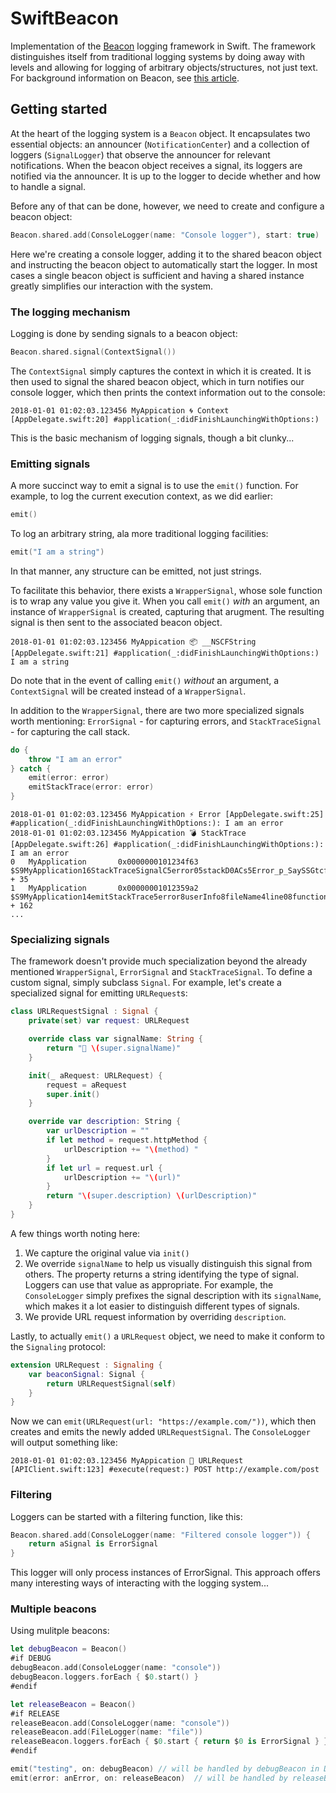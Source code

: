 # SwiftBeacon

Implementation of the [Beacon](https://github.com/pharo-project/pharo-beacon) logging framework in Swift. The framework distinguishes itself from traditional logging systems by doing away with levels and allowing for logging of arbitrary objects/structures, not just text. For background information on Beacon, see [this article](http://www.humane-assessment.com/blog/beacon). 

## Getting started

At the heart of the logging system is a `Beacon` object. It encapsulates two essential objects: an announcer (`NotificationCenter`) and a collection of loggers (`SignalLogger`) that observe the announcer for relevant notifications. When the beacon object receives a signal, its loggers are notified via the announcer. It is up to the logger to decide whether and how to handle a signal. 

Before any of that can be done, however, we need to create and configure a beacon object:

```swift
Beacon.shared.add(ConsoleLogger(name: "Console logger"), start: true)
```

Here we're creating a console logger, adding it to the shared beacon object and instructing the beacon object to automatically start the logger. In most cases a single beacon object is sufficient and having a shared instance greatly simplifies our interaction with the system.

### The logging mechanism

Logging is done by sending signals to a beacon object:

```swift
Beacon.shared.signal(ContextSignal())
```

The `ContextSignal` simply captures the context in which it is created. It is then used to signal the shared beacon object, which in turn notifies our console logger, which then prints the context information out to the console:

`2018-01-01 01:02:03.123456 MyAppication 🌀 Context [AppDelegate.swift:20] #application(_:didFinishLaunchingWithOptions:)`

This is the basic mechanism of logging signals, though a bit clunky...

### Emitting signals

A more succinct way to emit a signal is to use the `emit()` function. For example, to log the current execution context, as we did earlier:

```swift
emit()
```

To log an arbitrary string, ala more traditional logging facilities:

```swift
emit("I am a string")
```

In that manner, any structure can be emitted, not just strings. 

To facilitate this behavior, there exists a `WrapperSignal`, whose sole function is to wrap any value you give it. When you call `emit()` _with_ an argument, an instance of `WrapperSignal` is created, capturing that arugment. The resulting signal is then sent to the associated beacon object. 

`2018-01-01 01:02:03.123456 MyAppication 📦 __NSCFString [AppDelegate.swift:21] #application(_:didFinishLaunchingWithOptions:) I am a string`

Do note that in the event of calling `emit()` _without_ an argument, a `ContextSignal` will be created instead of  a `WrapperSignal`.

In addition to the `WrapperSignal`, there are two more specialized signals worth mentioning: `ErrorSignal` - for capturing errors, and `StackTraceSignal` - for capturing the call stack.

```swift
do {
    throw "I am an error"
} catch {
    emit(error: error)
    emitStackTrace(error: error)
}
```

```
2018-01-01 01:02:03.123456 MyAppication ⚡ Error [AppDelegate.swift:25] #application(_:didFinishLaunchingWithOptions:): I am an error
2018-01-01 01:02:03.123456 MyAppication 💣 StackTrace [AppDelegate.swift:26] #application(_:didFinishLaunchingWithOptions:): I am an error
0   MyApplication       0x0000000101234f63 $S9MyApplication16StackTraceSignalC5error05stackD0ACs5Error_p_SaySSGtcfcfA0_ + 35
1   MyApplication       0x00000001012359a2 $S9MyApplication14emitStackTrace5error8userInfo8fileName4line08functionJ0ys5Error_p_SDys11AnyHashableVypGSgSSSiSStF + 162
...
``` 

### Specializing signals

The framework doesn't provide much specialization beyond the already mentioned `WrapperSignal`, `ErrorSignal` and `StackTraceSignal`. To define a custom signal, simply subclass `Signal`. For example, let's create a specialized signal for emitting `URLRequest`s:

```swift
class URLRequestSignal : Signal {
    private(set) var request: URLRequest

    override class var signalName: String {
        return "📡 \(super.signalName)"
    }

    init(_ aRequest: URLRequest) {
        request = aRequest
        super.init()
    }

    override var description: String {
        var urlDescription = ""
        if let method = request.httpMethod {
            urlDescription += "\(method) "
        }
        if let url = request.url {
            urlDescription += "\(url)"
        }
        return "\(super.description) \(urlDescription)"
    }
}
```

A few things worth noting here:
1. We capture the original value via `init()`
2. We override `signalName` to help us visually distinguish this signal from others. The property returns a string identifying the type of signal. Loggers can use that value as appropriate. For example, the `ConsoleLogger` simply prefixes the signal description with its `signalName`, which makes it a lot easier to distinguish different types of signals.
3. We provide URL request information by overriding `description`. 

Lastly, to actually `emit()` a `URLRequest` object, we need to make it conform to the `Signaling` protocol:

```swift
extension URLRequest : Signaling {
    var beaconSignal: Signal {
        return URLRequestSignal(self)
    }
}
```

Now we can  `emit(URLRequest(url: "https://example.com/"))`, which then creates and emits the newly added `URLRequestSignal`. The `ConsoleLogger` will output something like:

`2018-01-01 01:02:03.123456 MyAppication 📡 URLRequest [APIClient.swift:123] #execute(request:) POST http://example.com/post`

### Filtering

Loggers can be started with a filtering function, like this:

```swift
Beacon.shared.add(ConsoleLogger(name: "Filtered console logger")) {
    return aSignal is ErrorSignal
}
```

This logger will only process instances of ErrorSignal. This approach offers many interesting ways of interacting with the logging system...

### Multiple beacons

Using mulitple beacons:

```swift
let debugBeacon = Beacon()
#if DEBUG
debugBeacon.add(ConsoleLogger(name: "console"))
debugBeacon.loggers.forEach { $0.start() }
#endif

let releaseBeacon = Beacon()
#if RELEASE
releaseBeacon.add(ConsoleLogger(name: "console"))
releaseBeacon.add(FileLogger(name: "file"))
releaseBeacon.loggers.forEach { $0.start { return $0 is ErrorSignal } }
#endif

emit("testing", on: debugBeacon) // will be handled by debugBeacon in DEBUG build
emit(error: anError, on: releaseBeacon)  // will be handled by releaseBeacon in RELEASE build
```
